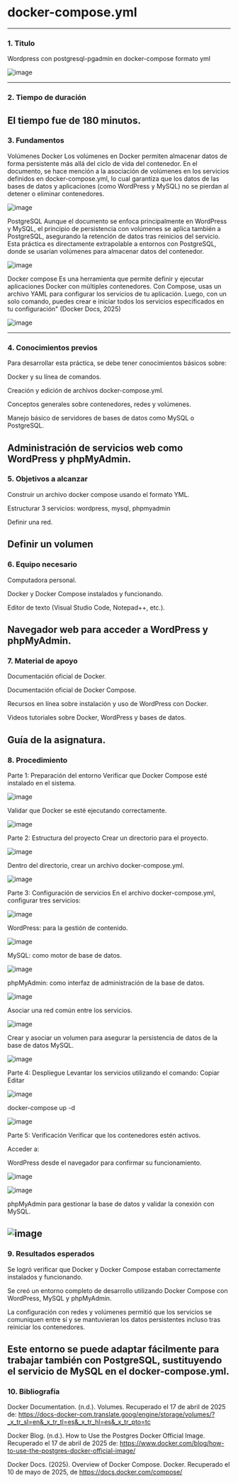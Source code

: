 # docker-compose.yml
---
### 1. Titulo
Wordpress con postgresql-pgadmin  en docker-compose formato yml

![image](https://github.com/user-attachments/assets/4d5dc3e1-8561-41e4-8169-d62e17598d23)

---
### 2. Tiempo de duración
El tiempo fue de 180 minutos.
---
### 3. Fundamentos
Volúmenes Docker
Los volúmenes en Docker permiten almacenar datos de forma persistente más allá del ciclo de vida del contenedor. En el documento, se hace mención a la asociación de volúmenes en los servicios definidos en docker-compose.yml, lo cual garantiza que los datos de las bases de datos y aplicaciones (como WordPress y MySQL) no se pierdan al detener o eliminar contenedores.

![image](https://github.com/user-attachments/assets/af3eaa24-1c30-467d-8c63-839780a46e1f)


PostgreSQL
Aunque el documento se enfoca principalmente en WordPress y MySQL, el principio de persistencia con volúmenes se aplica también a PostgreSQL, asegurando la retención de datos tras reinicios del servicio. Esta práctica es directamente extrapolable a entornos con PostgreSQL, donde se usarían volúmenes para almacenar datos del contenedor.

![image](https://github.com/user-attachments/assets/c78b927d-b3fb-4320-85e9-fc9448826b39)


Docker compose
Es una herramienta que permite definir y ejecutar aplicaciones Docker con múltiples contenedores. Con Compose, usas un archivo YAML para configurar los servicios de tu aplicación. Luego, con un solo comando, puedes crear e iniciar todos los servicios especificados en tu configuración" (Docker Docs, 2025)

![image](https://github.com/user-attachments/assets/de73263c-b359-4e3f-b53a-36b2014b547b)

---
### 4. Conocimientos previos
Para desarrollar esta práctica, se debe tener conocimientos básicos sobre:

Docker y su línea de comandos.

Creación y edición de archivos docker-compose.yml.

Conceptos generales sobre contenedores, redes y volúmenes.

Manejo básico de servidores de bases de datos como MySQL o PostgreSQL.

Administración de servicios web como WordPress y phpMyAdmin.
---
### 5. Objetivos a alcanzar
Construir un archivo docker compose usando el formato YML.

Estructurar 3 servicios: wordpress, mysql, phpmyadmin

Definir una red.

Definir un volumen
---
### 6. Equipo necesario
Computadora personal.

Docker y Docker Compose instalados y funcionando.

Editor de texto (Visual Studio Code, Notepad++, etc.).

Navegador web para acceder a WordPress y phpMyAdmin.
---
### 7. Material de apoyo
Documentación oficial de Docker.

Documentación oficial de Docker Compose.

Recursos en línea sobre instalación y uso de WordPress con Docker.

Videos tutoriales sobre Docker, WordPress y bases de datos.

Guía de la asignatura.
---
### 8. Procedimiento
Parte 1: Preparación del entorno
Verificar que Docker Compose esté instalado en el sistema.

![image](https://github.com/user-attachments/assets/64fd7462-5e08-4846-86cc-bc18fd1df072)

Validar que Docker se esté ejecutando correctamente.

![image](https://github.com/user-attachments/assets/4fdf878a-478e-49d5-b10a-12d9c7256ab1)

Parte 2: Estructura del proyecto
Crear un directorio para el proyecto.

![image](https://github.com/user-attachments/assets/b81d913f-8d0a-43d6-9e11-f9cdd2a0b932)

Dentro del directorio, crear un archivo docker-compose.yml.

![image](https://github.com/user-attachments/assets/ddb25e5d-3671-44b4-94fe-e1a3effa73e1)


Parte 3: Configuración de servicios
En el archivo docker-compose.yml, configurar tres servicios:

![image](https://github.com/user-attachments/assets/0772e7f7-7b90-4edc-b08d-683305fca788)

WordPress: para la gestión de contenido.

![image](https://github.com/user-attachments/assets/fd2eaf28-1821-40ab-a867-21537b3d63b7)

MySQL: como motor de base de datos.

![image](https://github.com/user-attachments/assets/337f2833-430d-48d2-bd80-216b8073ff82)

phpMyAdmin: como interfaz de administración de la base de datos.

![image](https://github.com/user-attachments/assets/8d383b10-0167-4948-955a-950e24014626)

Asociar una red común entre los servicios.

![image](https://github.com/user-attachments/assets/e25c03d0-e6c7-4ce0-ac6a-a8c156e656fd)

Crear y asociar un volumen para asegurar la persistencia de datos de la base de datos MySQL.

![image](https://github.com/user-attachments/assets/403270ae-a312-4400-a2d6-6b7fb0077b03)

Parte 4: Despliegue
Levantar los servicios utilizando el comando:
Copiar
Editar

![image](https://github.com/user-attachments/assets/d1e31840-8a61-45f8-8dc0-f2f748bf8c2a)

docker-compose up -d

![image](https://github.com/user-attachments/assets/8840c286-4fb3-4360-962e-f66f85def018)

Parte 5: Verificación
Verificar que los contenedores estén activos.

Acceder a:

WordPress desde el navegador para confirmar su funcionamiento.

![image](https://github.com/user-attachments/assets/bba5214e-7508-4ea3-b1c7-098cf5ee9d0e)

![image](https://github.com/user-attachments/assets/40ea62e9-16b0-43a1-9572-2edf81e0847e)


phpMyAdmin para gestionar la base de datos y validar la conexión con MySQL.

![image](https://github.com/user-attachments/assets/877ba516-ea66-4471-981f-36409a9f3338)
---
### 9. Resultados esperados
Se logró verificar que Docker y Docker Compose estaban correctamente instalados y funcionando.

Se creó un entorno completo de desarrollo utilizando Docker Compose con WordPress, MySQL y phpMyAdmin.

La configuración con redes y volúmenes permitió que los servicios se comuniquen entre sí y se mantuvieran los datos persistentes incluso tras reiniciar los contenedores.

Este entorno se puede adaptar fácilmente para trabajar también con PostgreSQL, sustituyendo el servicio de MySQL en el docker-compose.yml.
---
### 10. Bibliografía
Docker Documentation. (n.d.). Volumes. Recuperado el 17 de abril de 2025 de: https://docs-docker-com.translate.goog/engine/storage/volumes/?_x_tr_sl=en&_x_tr_tl=es&_x_tr_hl=es&_x_tr_pto=tc

Docker Blog. (n.d.). How to Use the Postgres Docker Official Image. Recuperado el 17 de abril de 2025 de: https://www.docker.com/blog/how-to-use-the-postgres-docker-official-image/

Docker Docs. (2025). Overview of Docker Compose. Docker. Recuperado el 10 de mayo de 2025, de https://docs.docker.com/compose/
